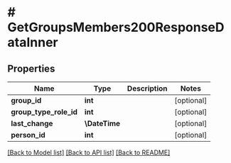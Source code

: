 # # GetGroupsMembers200ResponseDataInner

## Properties

Name | Type | Description | Notes
------------ | ------------- | ------------- | -------------
**group_id** | **int** |  | [optional]
**group_type_role_id** | **int** |  | [optional]
**last_change** | **\DateTime** |  | [optional]
**person_id** | **int** |  | [optional]

[[Back to Model list]](../../README.md#models) [[Back to API list]](../../README.md#endpoints) [[Back to README]](../../README.md)
